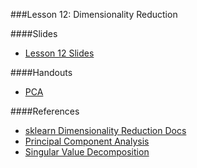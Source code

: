 ###Lesson 12: Dimensionality Reduction

####Slides
- [ Lesson 12 Slides ](lec12.pdf)

####Handouts
- [PCA](https://github.com/pburkard88/DS_BOS_07/blob/master/Notebooks/12_PCA.ipynb)

####References
- [sklearn Dimensionality Reduction Docs](http://scikit-learn.org/stable/modules/decomposition.html#decompositions)
- [Principal Component Analysis](https://en.wikipedia.org/wiki/Principal_component_analysis)
- [Singular Value Decomposition](https://en.wikipedia.org/wiki/Singular_value_decomposition)
